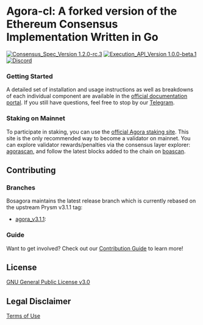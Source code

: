 # Agora-cl: A forked version of the Ethereum Consensus Implementation Written in Go

[![Consensus_Spec_Version 1.2.0-rc.3](https://img.shields.io/badge/Consensus%20Spec%20Version-v1.2.0.rc.3-blue.svg)](https://github.com/ethereum/consensus-specs/tree/v1.2.0-rc.3)
[![Execution_API_Version 1.0.0-beta.1](https://img.shields.io/badge/Execution%20API%20Version-v1.0.0.beta.1-blue.svg)](https://github.com/ethereum/execution-apis/tree/v1.0.0-beta.1/src/engine)
[![Discord](https://user-images.githubusercontent.com/7288322/34471967-1df7808a-efbb-11e7-9088-ed0b04151291.png)](https://discord.gg/CTYGPUJ)

### Getting Started

A detailed set of installation and usage instructions as well as breakdowns of each individual component are available in the [official documentation portal](https://agora-cl-docs.bosagora.org). If you still have questions, feel free to stop by our [Telegram](https://t.me/bosagora_eng).

### Staking on Mainnet

To participate in staking, you can use the [official Agora staking site](https://agora-staking.bosagora.org/). This site is the only recommended way to become a validator on mainnet. You can explore validator rewards/penalties via the consensus layer explorer: [agorascan](https://www.agorascan.io/), and follow the latest blocks added to the chain on [boascan](https://www.boascan.io/).


## Contributing
### Branches
Bosagora maintains the latest release branch which is currently rebased on the upstream Prysm v3.1.1 tag:

* [agora_v3.1.1](https://github.com/zeroone-boa/agora-cl/tree/agora_v3.1.1):

### Guide
Want to get involved? Check out our [Contribution Guide](https://github.com/zeroone-boa/agora-cl/contribution-guidelines/) to learn more!

## License

[GNU General Public License v3.0](https://www.gnu.org/licenses/gpl-3.0.en.html)

## Legal Disclaimer

[Terms of Use](/TERMS_OF_SERVICE.md)
